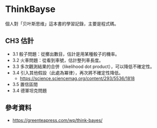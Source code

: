 # ThinkBayse

個人對「贝叶斯思维」這本書的學習記錄，主要是程式碼。

## CH3 估計

- 3.1 骰子問題：從擲出數目，估計是用某種骰子的機率。
- 3.2 火車問題：從看到車號，估計整列車長度。
- 3.3 多次觀測結果的合併（likelihood dot product），可以降低不確定性。
- 3.4 引入其他假設（此處為冪律），再次將不確定性降低。
    - <https://science.sciencemag.org/content/293/5536/1818>
- 3.5 置信區間
- 3.4 德軍坦克問題

## 參考資料

- <https://greenteapress.com/wp/think-bayes/>